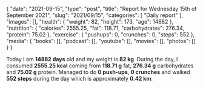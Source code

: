 {
    "date": "2021-09-15",
    "type": "post",
    "title": "Report for Wednesday 15th of September 2021",
    "slug": "2021\/09\/15",
    "categories": [
        "Daily report"
    ],
    "images": [],
    "health": {
        "weight": 82,
        "height": 173,
        "age": 14882
    },
    "nutrition": {
        "calories": 2555.25,
        "fat": 118.71,
        "carbohydrates": 276.34,
        "protein": 75.02
    },
    "exercise": {
        "pushups": 0,
        "crunches": 0,
        "steps": 552
    },
    "media": {
        "books": [],
        "podcast": [],
        "youtube": [],
        "movies": [],
        "photos": []
    }
}

Today I am <strong>14882 days</strong> old and my weight is <strong>82 kg</strong>. During the day, I consumed <strong>2555.25 kcal</strong> coming from <strong>118.71 g</strong> fat, <strong>276.34 g</strong> carbohydrates and <strong>75.02 g</strong> protein. Managed to do <strong>0 push-ups</strong>, <strong>0 crunches</strong> and walked <strong>552 steps</strong> during the day which is approximately <strong>0.42 km</strong>.
